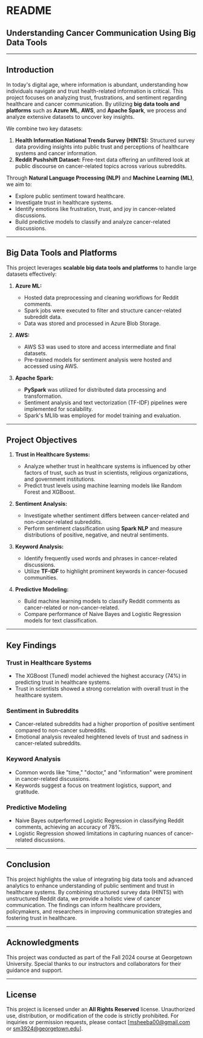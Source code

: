 # README

## Understanding Cancer Communication Using Big Data Tools

---

## **Introduction**
In today's digital age, where information is abundant, understanding how individuals navigate and trust health-related information is critical. This project focuses on analyzing trust, frustrations, and sentiment regarding healthcare and cancer communication. By utilizing **big data tools and platforms** such as **Azure ML**, **AWS**, and **Apache Spark**, we process and analyze extensive datasets to uncover key insights.

We combine two key datasets:
1. **Health Information National Trends Survey (HINTS):** Structured survey data providing insights into public trust and perceptions of healthcare systems and cancer information.
2. **Reddit Pushshift Dataset:** Free-text data offering an unfiltered look at public discourse on cancer-related topics across various subreddits.

Through **Natural Language Processing (NLP)** and **Machine Learning (ML)**, we aim to:
- Explore public sentiment toward healthcare.
- Investigate trust in healthcare systems.
- Identify emotions like frustration, trust, and joy in cancer-related discussions.
- Build predictive models to classify and analyze cancer-related discussions.

---

## **Big Data Tools and Platforms**

This project leverages **scalable big data tools and platforms** to handle large datasets effectively:
1. **Azure ML:**
   - Hosted data preprocessing and cleaning workflows for Reddit comments.
   - Spark jobs were executed to filter and structure cancer-related subreddit data.
   - Data was stored and processed in Azure Blob Storage.

2. **AWS:**
   - AWS S3 was used to store and access intermediate and final datasets.
   - Pre-trained models for sentiment analysis were hosted and accessed using AWS.

3. **Apache Spark:**
   - **PySpark** was utilized for distributed data processing and transformation.
   - Sentiment analysis and text vectorization (TF-IDF) pipelines were implemented for scalability.
   - Spark's MLlib was employed for model training and evaluation.

---

## **Project Objectives**

1. **Trust in Healthcare Systems:**
   - Analyze whether trust in healthcare systems is influenced by other factors of trust, such as trust in scientists, religious organizations, and government institutions.
   - Predict trust levels using machine learning models like Random Forest and XGBoost.

2. **Sentiment Analysis:**
   - Investigate whether sentiment differs between cancer-related and non-cancer-related subreddits.
   - Perform sentiment classification using **Spark NLP** and measure distributions of positive, negative, and neutral sentiments.

3. **Keyword Analysis:**
   - Identify frequently used words and phrases in cancer-related discussions.
   - Utilize **TF-IDF** to highlight prominent keywords in cancer-focused communities.

4. **Predictive Modeling:**
   - Build machine learning models to classify Reddit comments as cancer-related or non-cancer-related.
   - Compare performance of Naive Bayes and Logistic Regression models for text classification.

---

## **Key Findings**

### **Trust in Healthcare Systems**
- The XGBoost (Tuned) model achieved the highest accuracy (74%) in predicting trust in healthcare systems.
- Trust in scientists showed a strong correlation with overall trust in the healthcare system.

### **Sentiment in Subreddits**
- Cancer-related subreddits had a higher proportion of positive sentiment compared to non-cancer subreddits.
- Emotional analysis revealed heightened levels of trust and sadness in cancer-related subreddits.

### **Keyword Analysis**
- Common words like "time," "doctor," and "information" were prominent in cancer-related discussions.
- Keywords suggest a focus on treatment logistics, support, and gratitude.

### **Predictive Modeling**
- Naive Bayes outperformed Logistic Regression in classifying Reddit comments, achieving an accuracy of 78%.
- Logistic Regression showed limitations in capturing nuances of cancer-related discussions.

---

## **Conclusion**

This project highlights the value of integrating big data tools and advanced analytics to enhance understanding of public sentiment and trust in healthcare systems. By combining structured survey data (HINTS) with unstructured Reddit data, we provide a holistic view of cancer communication. The findings can inform healthcare providers, policymakers, and researchers in improving communication strategies and fostering trust in healthcare.

---

## **Acknowledgments**
This project was conducted as part of the Fall 2024 course at Georgetown University. Special thanks to our instructors and collaborators for their guidance and support.

---

## **License**
This project is licensed under an **All Rights Reserved** license. Unauthorized use, distribution, or modification of the code is strictly prohibited. For inquiries or permission requests, please contact [msheeba00@gmail.com or sm3924@georgetown.edu].

